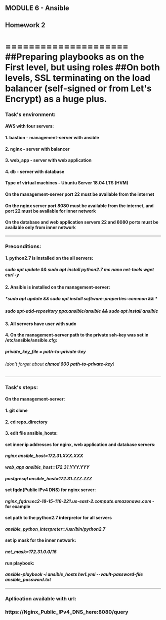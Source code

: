 ## MODULE 6 - Ansible
## Homework 2
=====================
##Preparing playbooks as on the First level, but using roles
##On both levels, SSL terminating on the load balancer (self-signed or from Let's Encrypt) as a huge plus. 
=====================

 ###  Task's environment:
 #### AWS with four servers:
 #### 1. bastion - management-server with ansible
 #### 2. nginx - server with balancer
 #### 3. web_app - server with web application
 #### 4. db - server with database
 
 #### Type of virtual machines - Ubuntu Server 18.04 LTS (HVM)
 
 #### On the management-server port 22 must be available from the internet
 #### On the nginx server port 8080 must be available from the internet, and port 22 must be available for inner network
 #### On the database and web application servers 22 and 8080 ports must be available only from inner network
------
 ###  Preconditions:
 #### 1. python2.7 is installed on the all servers:
 ##### **sudo apt update && sudo apt install python2.7 mc nano net-tools wget curl -y**
 #### 2. Ansible is installed on the management-server:
 ##### **sudo apt update && sudo apt install software-properties-common && \**
 ##### **sudo apt-add-repository ppa:ansible/ansible && sudo apt install ansible**
 #### 3. All servers have user with sudo
 #### 4. On the management-server path to the private ssh-key was set in  /etc/ansible/ansible.cfg: 
 ##### private_key_file = path-to-private-key 
 ###### (don't forget about **chmod 600 path-to-private-key**)
------
 ###  Task's steps:
 #### On the management-server:
 #### 1. **git clone**
 #### 2. **cd repo_directory**
 #### 3. edit file ansible_hosts:
 ####   set inner ip addresses for nginx, web application and database servers:
 ####   *nginx ansible_host=172.31.XXX.XXX*
 ####   *web_app ansible_host=172.31.YYY.YYY*
 ####   *postgresql ansible_host=172.31.ZZZ.ZZZ*
 ####   
 ####   set fqdn(Public IPv4 DNS) for nginx server:
 ####   *nginx_fqdn=ec2-18-15-116-221.us-east-2.compute.amazonaws.com* - for example
 ####
 ####   set path to the python2.7 interpretor for all servers
 ####   *ansible_python_interpreter=/usr/bin/python2.7*
 ####   
 ####   set ip mask for the inner network:
 ####   *net_mask=172.31.0.0/16*
 ####
 ####   run playbook:
 ####   ***ansible-playbook -i ansible_hosts hw1.yml --vault-password-file ansible_password.txt***
------
### Apllication available with url:
### https://Nginx_Public_IPv4_DNS_here:8080/query
